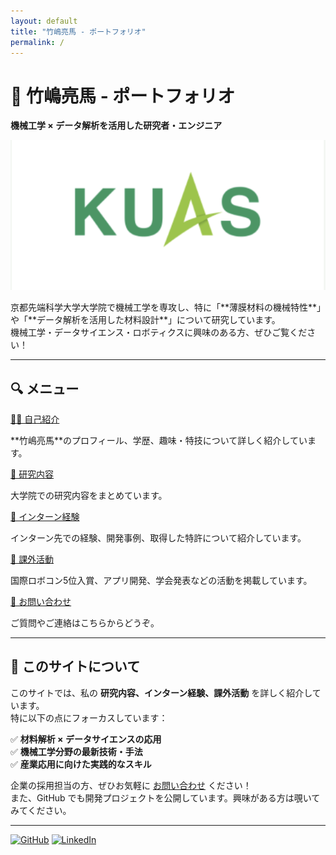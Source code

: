 ```yaml
---
layout: default
title: "竹嶋亮馬 - ポートフォリオ"
permalink: /
---
```


# 🚀 竹嶋亮馬 - ポートフォリオ
**機械工学 × データ解析を活用した研究者・エンジニア**

<div class="profile-container">
  <img src="/assets/images/KUAS.jpg" alt="竹嶋亮馬" class="profile-image">
  <p>京都先端科学大学大学院で機械工学を専攻し、特に「**薄膜材料の機械特性**」や「**データ解析を活用した材料設計**」について研究しています。<br>
  機械工学・データサイエンス・ロボティクスに興味のある方、ぜひご覧ください！</p>
</div>

---

## 🔍 **メニュー**
<div class="menu-container">
  <a href="/about/" class="menu-button">🧑‍🎓 自己紹介</a>
  <p>**竹嶋亮馬**のプロフィール、学歴、趣味・特技について詳しく紹介しています。</p>
  
  <a href="/research/" class="menu-button">🔬 研究内容</a>
  <p>大学院での研究内容をまとめています。</p>
  
  <a href="/internship/" class="menu-button">🏢 インターン経験</a>
  <p>インターン先での経験、開発事例、取得した特許について紹介しています。</p>
  
  <a href="/activities/" class="menu-button">🎯 課外活動</a>
  <p>国際ロボコン5位入賞、アプリ開発、学会発表などの活動を掲載しています。</p>
  
  <a href="/contact/" class="menu-button">📩 お問い合わせ</a>
  <p>ご質問やご連絡はこちらからどうぞ。</p>
</div>

---

## 📢 **このサイトについて**
このサイトでは、私の **研究内容、インターン経験、課外活動** を詳しく紹介しています。  
特に以下の点にフォーカスしています：

✅ **材料解析 × データサイエンスの応用**  
✅ **機械工学分野の最新技術・手法**  
✅ **産業応用に向けた実践的なスキル**

企業の採用担当の方、ぜひお気軽に [お問い合わせ](/contact/) ください！  
また、GitHub でも開発プロジェクトを公開しています。興味がある方は覗いてみてください。

---

[![GitHub](https://img.shields.io/badge/GitHub-Tamarima-black?logo=github)](https://github.com/Tamarima)
[![LinkedIn](https://img.shields.io/badge/LinkedIn-プロフィール-blue?logo=linkedin)](https://linkedin.com/in/your-profile)
